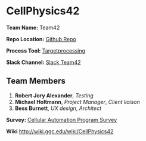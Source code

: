 # CellPhysics42

**Team Name:** Team42

**Repo Location:** [Github Repo](https://github.com/soft-eng-practicum/CellPhysics42)

**Process Tool:** [Targetprocessing](https://ggc.tpondemand.com/RestUI/Board.aspx?acid=D03EF12F327226FABE5F440767F99BFB#page=board/5731889237899747458&appConfig=eyJhY2lkIjoiRDAzRUYxMkYzMjcyMjZGQUJFNUY0NDA3NjdGOTlCRkIifQ==)

**Slack Channel:** [Slack Team42](https://ggc-dev.slack.com/messages/team42/details/)

**Team Members**
------------
1. **Robert Jory Alexander**, *Testing*
3. **Michael Holtmann**, *Project Manager*, *Client liaison*
4. **Bess Burnett**, *UX design*, *Architect*  

**Survey:** [Cellular Automation Program Survey](https://www.surveymonkey.com/r/WG7JTP2)

**Wiki** http://wiki.ggc.edu/wiki/CellPhysics42
